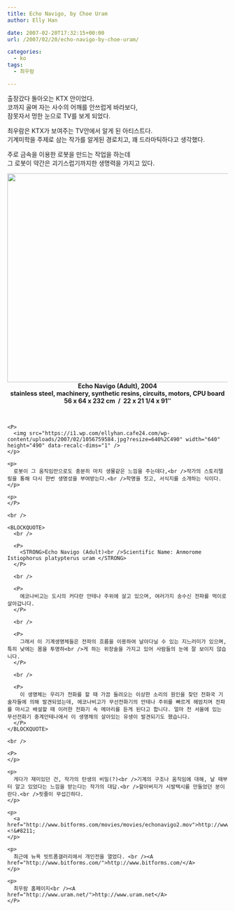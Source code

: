 ```yaml
---
title: Echo Navigo, by Choe Uram
author: Elly Han

date: 2007-02-20T17:32:15+00:00
url: /2007/02/20/echo-navigo-by-choe-uram/

categories:
  - ko
tags:
  - 최우람

---
```

출장갔다 돌아오는 KTX 안이었다.  
코까지 골며 자는 사수의 어깨를 안쓰럽게 바라보다,  
잠못자서 멍한 눈으로 TV를 보게 되었다.

  


최우람은 KTX가 보여주는 TV안에서 알게 된 아티스트다.  
기계미학을 주제로 삼는 작가를 알게된 경로치고, 꽤 드라마틱하다고 생각했다.

주로 금속을 이용한 로봇을 만드는 작업을 하는데  
그 로봇이 약간은 괴기스럽기까지한 생명력을 가지고 있다.



  


<DIV style="text-align:center;">
  <STRONG><img src="https://i2.wp.com/mel.pe.kr/wp-content/uploads/1/1199794247.jpg?resize=640%2C478" width="640" height="478" data-recalc-dims="1" /><br />Echo Navigo (Adult), 2004<br />stainless steel, machinery, synthetic resins, circuits, motors, CPU board<br />56 x 64 x 232 cm&nbsp; /&nbsp; 22 x 21 1/4 x 91&#8243; </p> 
  
  <p>
    </STRONG></DIV><br /> 
    
    <P>
      <img src="https://i1.wp.com/ellyhan.cafe24.com/wp-content/uploads/2007/02/1056759584.jpg?resize=640%2C490" width="640" height="490" data-recalc-dims="1" />
    </p>
    
    <p>
      로봇이 그 움직임만으로도 충분히 마치 생물같은 느낌을 주는데다,<br />작가의 스토리텔링을 통해 다시 한번 생명성을 부여받는다.<br />학명을 짓고, 서식지를 소개하는 식이다.
    </p>
    
    <p>
    </P>
    
    <br /> 
    
    <BLOCKQUOTE>
      <br /> 
      
      <P>
        <STRONG>Echo Navigo (Adult)<br />Scientific Name: Anmorome Istiophorus platypterus uram </STRONG>
      </P>
      
      <br /> 
      
      <P>
        에코나비고는 도시의 커다란 안테나 주위에 살고 있으며, 여러가지 송수신 전파를 먹이로 살아갑니다.
      </P>
      
      <br /> 
      
      <P>
        그래서 이 기계생명체들은 전파의 흐름을 이용하여 날아다닐 수 있는 지느러미가 있으며, 특히 낮에는 몸을 투명하<br />게 하는 위장술을 가지고 있어 사람들의 눈에 잘 보이지 않습니다.
      </P>
      
      <br /> 
      
      <P>
        이 생명체는 우리가 전화를 할 때 가끔 들려오는 이상한 소리의 원인을 찾던 전화국 기술자들에 의해 발견되었는데, 에코나비고가 무선전화기의 안테나 주위를 빠르게 헤엄치며 전파를 마시고 배설할 때 이러한 전화기 속 메아리를 듣게 된다고 합니다. 얼마 전 서울에 있는 무선전화기 중계안테나에서 이 생명체의 살아있는 유생이 발견되기도 했습니다.
      </P>
    </BLOCKQUOTE>
    
    <br /> 
    
    <P>
    </p>
    
    <p>
      게다가 재미있던 건, 작가의 탄생의 비밀(?)<br />기계의 구조나 움직임에 대해, 날 때부터 알고 있었다는 느낌을 받는다는 작가의 대답.<br />할아버지가 시발택시를 만들었던 분이란다.<br />핏줄이 무섭긴하다.
    </p>
    
    <p>
      <a href="http://www.bitforms.com/movies/movies/echonavigo2.mov">http://www.bitforms.com/movies/movies/echonavigo2.mov</a><!&#8211;
    </p>
    
    <p>
      최근에 뉴욕 빗트폼갤러리에서 개인전을 열었다. <br /><A href="http://www.bitforms.com/">http://www.bitforms.com/</A>
    </p>
    
    <p>
      최우람 홈페이지<br /><A href="http://www.uram.net/">http://www.uram.net</A>
    </P>
  </p>